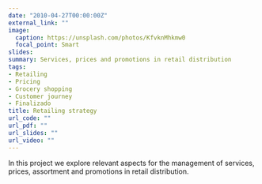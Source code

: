 ```yaml
---
date: "2010-04-27T00:00:00Z"
external_link: ""
image:
  caption: https://unsplash.com/photos/KfvknMhkmw0
  focal_point: Smart
slides: 
summary: Services, prices and promotions in retail distribution
tags:
- Retailing
- Pricing
- Grocery shopping
- Customer journey
- Finalizado
title: Retailing strategy
url_code: ""
url_pdf: ""
url_slides: ""
url_video: ""
---
```


In this project we explore relevant aspects for the management of services, prices, assortment and promotions in retail distribution.
